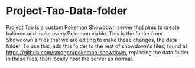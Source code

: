 # Project-Tao-Data-folder
Project Tao is a custom Pokemon Showdown server that aims to create balance and make every Pokemon viable. This is the folder from Showdown's files that we are editing to make these changes, the data folder. To use this, add this folder to the rest of showdown's files, found at https://github.com/smogon/pokemon-showdown, replacing the data folder in those files, then locally host the server as normal.
